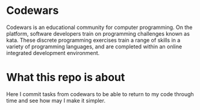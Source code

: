 # Codewars

Codewars is an educational community for computer programming. On the platform, software developers train on programming challenges known as kata. These discrete programming exercises train a range of skills in a variety of programming languages, and are completed within an online integrated development environment.

# What this repo is about

Here I commit tasks from codewars to be able to return to my code through time and see how may I make it simpler.